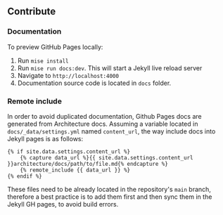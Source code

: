 ## Contribute

### Documentation

To preview GitHub Pages locally:

1. Run `mise install`
2. Run `mise run docs:dev`. This will start a Jekyll live reload server
3. Navigate to `http://localhost:4000`
4. Documentation source code is located in `docs` folder.

### Remote include

In order to avoid duplicated documentation, Github Pages docs are generated from Architecture docs. Assuming a variable located in `docs/_data/settings.yml` named `content_url`, the way include docs into Jekyll pages is as follows:

```liquid
{% if site.data.settings.content_url %}
    {% capture data_url %}{{ site.data.settings.content_url }}architecture/docs/path/to/file.md{% endcapture %}
    {% remote_include {{ data_url }} %}
{% endif %}
```

These files need to be already located in the repository's `main` branch, therefore a best practice is to add them first and then sync them in the Jekyll GH pages, to avoid build errors.
